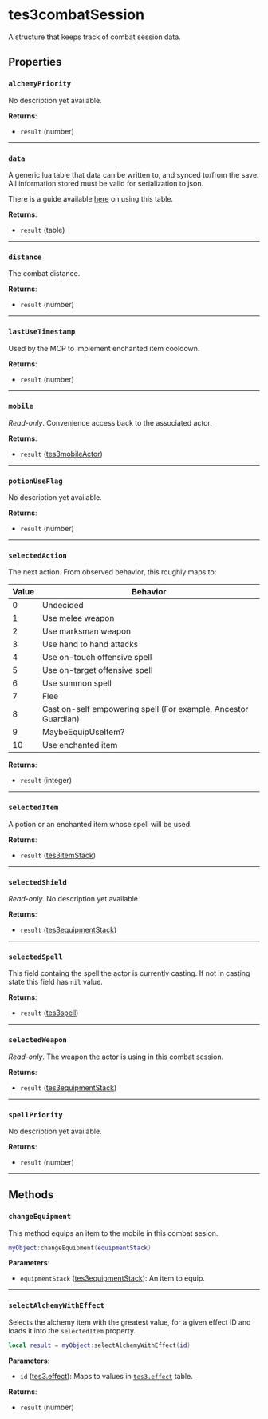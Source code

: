 # tes3combatSession
<div class="search_terms" style="display: none">tes3combatsession, combatsession</div>

<!---
	This file is autogenerated. Do not edit this file manually. Your changes will be ignored.
	More information: https://github.com/MWSE/MWSE/tree/master/docs
-->

A structure that keeps track of combat session data.

## Properties

### `alchemyPriority`
<div class="search_terms" style="display: none">alchemypriority</div>

No description yet available.

**Returns**:

* `result` (number)

***

### `data`
<div class="search_terms" style="display: none">data</div>

A generic lua table that data can be written to, and synced to/from the save. All information stored must be valid for serialization to json.

There is a guide available [here](https://mwse.github.io/MWSE/guides/storing-data/) on using this table.

**Returns**:

* `result` (table)

***

### `distance`
<div class="search_terms" style="display: none">distance</div>

The combat distance.

**Returns**:

* `result` (number)

***

### `lastUseTimestamp`
<div class="search_terms" style="display: none">lastusetimestamp</div>

Used by the MCP to implement enchanted item cooldown.

**Returns**:

* `result` (number)

***

### `mobile`
<div class="search_terms" style="display: none">mobile</div>

*Read-only*. Convenience access back to the associated actor.

**Returns**:

* `result` ([tes3mobileActor](../types/tes3mobileActor.md))

***

### `potionUseFlag`
<div class="search_terms" style="display: none">potionuseflag</div>

No description yet available.

**Returns**:

* `result` (number)

***

### `selectedAction`
<div class="search_terms" style="display: none">selectedaction</div>

The next action. From observed behavior, this roughly maps to:

Value | Behavior
----- | ---------
0     | Undecided
1     | Use melee weapon
2     | Use marksman weapon
3     | Use hand to hand attacks
4     | Use on-touch offensive spell
5     | Use on-target offensive spell
6     | Use summon spell
7     | Flee
8     | Cast on-self empowering spell (For example, Ancestor Guardian)
9     | MaybeEquipUseItem?
10    | Use enchanted item


**Returns**:

* `result` (integer)

***

### `selectedItem`
<div class="search_terms" style="display: none">selecteditem</div>

A potion or an enchanted item whose spell will be used.

**Returns**:

* `result` ([tes3itemStack](../types/tes3itemStack.md))

***

### `selectedShield`
<div class="search_terms" style="display: none">selectedshield</div>

*Read-only*. No description yet available.

**Returns**:

* `result` ([tes3equipmentStack](../types/tes3equipmentStack.md))

***

### `selectedSpell`
<div class="search_terms" style="display: none">selectedspell</div>

This field containg the spell the actor is currently casting. If not in casting state this field has `nil` value.

**Returns**:

* `result` ([tes3spell](../types/tes3spell.md))

***

### `selectedWeapon`
<div class="search_terms" style="display: none">selectedweapon</div>

*Read-only*. The weapon the actor is using in this combat session.

**Returns**:

* `result` ([tes3equipmentStack](../types/tes3equipmentStack.md))

***

### `spellPriority`
<div class="search_terms" style="display: none">spellpriority</div>

No description yet available.

**Returns**:

* `result` (number)

***

## Methods

### `changeEquipment`
<div class="search_terms" style="display: none">changeequipment</div>

This method equips an item to the mobile in this combat sesion.

```lua
myObject:changeEquipment(equipmentStack)
```

**Parameters**:

* `equipmentStack` ([tes3equipmentStack](../types/tes3equipmentStack.md)): An item to equip.

***

### `selectAlchemyWithEffect`
<div class="search_terms" style="display: none">selectalchemywitheffect</div>

Selects the alchemy item with the greatest value, for a given effect ID and loads it into the `selectedItem` property.

```lua
local result = myObject:selectAlchemyWithEffect(id)
```

**Parameters**:

* `id` ([tes3.effect](../references/magic-effects.md)): Maps to values in [`tes3.effect`](https://mwse.github.io/MWSE/references/magic-effects/) table.

**Returns**:

* `result` (number)

